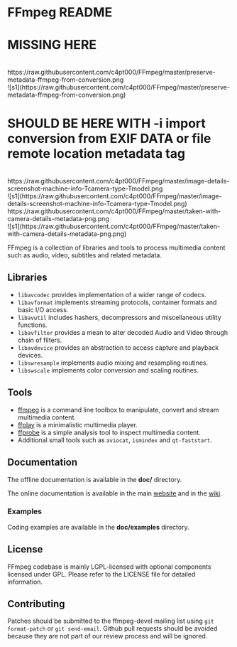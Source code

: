 FFmpeg README
=============

# MISSING HERE
<br>
https://raw.githubusercontent.com/c4pt000/FFmpeg/master/preserve-metadata-ffmpeg-from-conversion.png
<br>
![s1](https://raw.githubusercontent.com/c4pt000/FFmpeg/master/preserve-metadata-ffmpeg-from-conversion.png)
<br>



# SHOULD BE HERE WITH -i import conversion from EXIF DATA or file remote location metadata tag
<br>
https://raw.githubusercontent.com/c4pt000/FFmpeg/master/image-details-screenshot-machine-info-Tcamera-type-Tmodel.png
<br>
![s1](https://raw.githubusercontent.com/c4pt000/FFmpeg/master/image-details-screenshot-machine-info-Tcamera-type-Tmodel.png)
<br>
https://raw.githubusercontent.com/c4pt000/FFmpeg/master/taken-with-camera-details-metadata-png.png
<br>
![s1](https://raw.githubusercontent.com/c4pt000/FFmpeg/master/taken-with-camera-details-metadata-png.png)
<br>

FFmpeg is a collection of libraries and tools to process multimedia content
such as audio, video, subtitles and related metadata.

## Libraries

* `libavcodec` provides implementation of a wider range of codecs.
* `libavformat` implements streaming protocols, container formats and basic I/O access.
* `libavutil` includes hashers, decompressors and miscellaneous utility functions.
* `libavfilter` provides a mean to alter decoded Audio and Video through chain of filters.
* `libavdevice` provides an abstraction to access capture and playback devices.
* `libswresample` implements audio mixing and resampling routines.
* `libswscale` implements color conversion and scaling routines.

## Tools

* [ffmpeg](https://ffmpeg.org/ffmpeg.html) is a command line toolbox to
  manipulate, convert and stream multimedia content.
* [ffplay](https://ffmpeg.org/ffplay.html) is a minimalistic multimedia player.
* [ffprobe](https://ffmpeg.org/ffprobe.html) is a simple analysis tool to inspect
  multimedia content.
* Additional small tools such as `aviocat`, `ismindex` and `qt-faststart`.

## Documentation

The offline documentation is available in the **doc/** directory.

The online documentation is available in the main [website](https://ffmpeg.org)
and in the [wiki](https://trac.ffmpeg.org).

### Examples

Coding examples are available in the **doc/examples** directory.

## License

FFmpeg codebase is mainly LGPL-licensed with optional components licensed under
GPL. Please refer to the LICENSE file for detailed information.

## Contributing

Patches should be submitted to the ffmpeg-devel mailing list using
`git format-patch` or `git send-email`. Github pull requests should be
avoided because they are not part of our review process and will be ignored.
